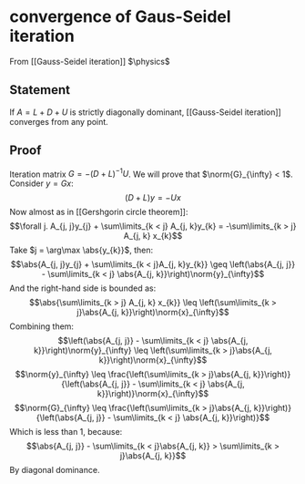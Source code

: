 # convergence of Gaus-Seidel iteration
From [[Gauss-Seidel iteration]]
$\physics$
## Statement
If $A = L + D + U$ is strictly diagonally dominant, [[Gauss-Seidel iteration]] converges from any point.

## Proof
Iteration matrix $G = -(D + L)^{-1}U$. We will prove that $\norm{G}_{\infty} < 1$. Consider $y = Gx$:
$$(D + L)y = -Ux$$
Now almost as in [[Gershgorin circle theorem]]:
$$\forall j. A_{j, j}y_{j} + \sum\limits_{k < j} A_{j, k}y_{k} = -\sum\limits_{k > j} A_{j, k} x_{k}$$
Take $j = \arg\max \abs{y_{k}}$, then:
$$\abs{A_{j, j}y_{j} + \sum\limits_{k < j}A_{j, k}y_{k}} \geq \left(\abs{A_{j, j}} - \sum\limits_{k < j} \abs{A_{j, k}}\right)\norm{y}_{\infty}$$
And the right-hand side is bounded as:
$$\abs{\sum\limits_{k > j} A_{j, k} x_{k}} \leq \left(\sum\limits_{k > j}\abs{A_{j, k}}\right)\norm{x}_{\infty}$$
Combining them:
$$\left(\abs{A_{j, j}} - \sum\limits_{k < j} \abs{A_{j, k}}\right)\norm{y}_{\infty} \leq \left(\sum\limits_{k > j}\abs{A_{j, k}}\right)\norm{x}_{\infty}$$
$$\norm{y}_{\infty} \leq \frac{\left(\sum\limits_{k > j}\abs{A_{j, k}}\right)}{\left(\abs{A_{j, j}} - \sum\limits_{k < j} \abs{A_{j, k}}\right)}\norm{x}_{\infty}$$
$$\norm{G}_{\infty} \leq \frac{\left(\sum\limits_{k > j}\abs{A_{j, k}}\right)}{\left(\abs{A_{j, j}} - \sum\limits_{k < j} \abs{A_{j, k}}\right)}$$
Which is less than $1$, because:
$$\abs{A_{j, j}} - \sum\limits_{k < j}\abs{A_{j, k}} > \sum\limits_{k > j}\abs{A_{j, k}}$$
By diagonal dominance.